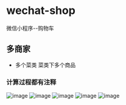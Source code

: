 # wechat-shop
微信小程序--购物车
## 多商家
+ 多个菜类 菜类下多个商品
### 计算过程都有注释
![image](http://www.00h5.com/ximg/1.png)
![image](http://www.00h5.com/ximg/2.png)
![image](http://www.00h5.com/ximg/3.png)
![image](http://www.00h5.com/ximg/4.png)
![image](http://www.00h5.com/ximg/5.png)
